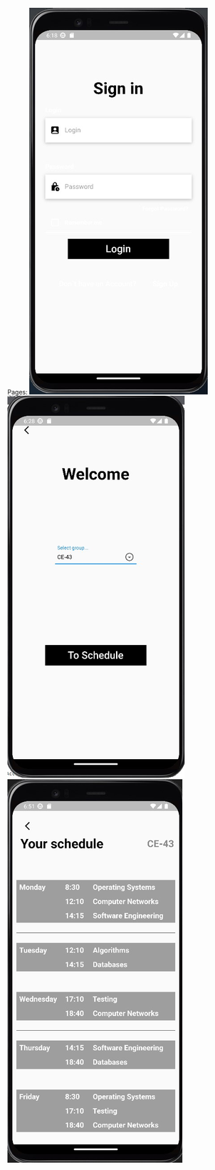 Pages:
![login page](examples/login.jpg "Login page")
![home page](examples/homePage.jpg "Home page")
![schedule page](examples/schedulePage.jpg "Schedule page")